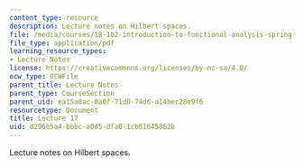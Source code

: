 ```yaml
---
content_type: resource
description: Lecture notes on Hilbert spaces.
file: /media/courses/18-102-introduction-to-functional-analysis-spring-2009/d296b5a4bbbca0d5dfa01cb01645862b_MIT18_102s09_lec17.pdf
file_type: application/pdf
learning_resource_types:
- Lecture Notes
license: https://creativecommons.org/licenses/by-nc-sa/4.0/
ocw_type: OCWFile
parent_title: Lecture Notes
parent_type: CourseSection
parent_uid: ea15a6ac-0a0f-71d0-74d6-a14bec28e9f6
resourcetype: Document
title: Lecture 17
uid: d296b5a4-bbbc-a0d5-dfa0-1cb01645862b
---
```

Lecture notes on Hilbert spaces.